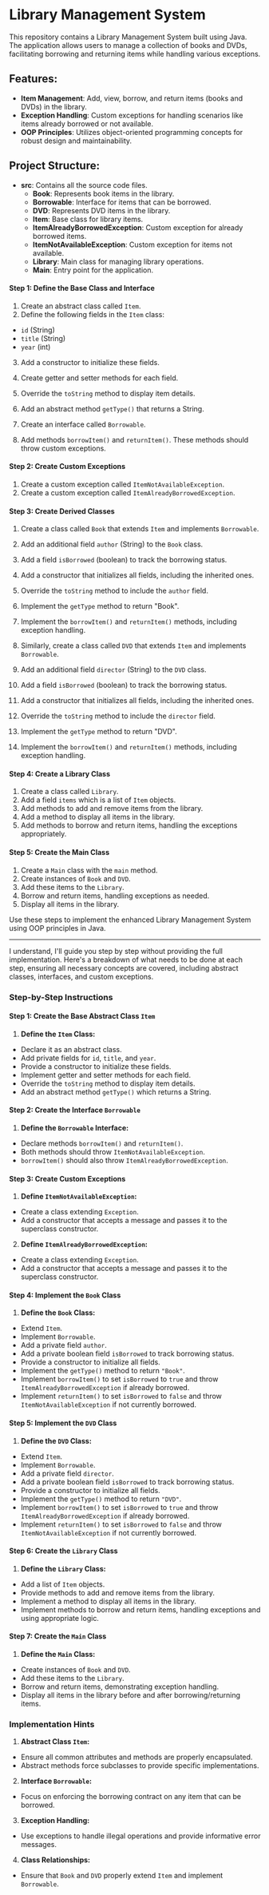 # Library Management System

This repository contains a Library Management System built using Java. The application allows users to manage a collection of books and DVDs, facilitating borrowing and returning items while handling various exceptions.

## Features:
- **Item Management**: Add, view, borrow, and return items (books and DVDs) in the library.
- **Exception Handling**: Custom exceptions for handling scenarios like items already borrowed or not available.
- **OOP Principles**: Utilizes object-oriented programming concepts for robust design and maintainability.

## Project Structure:
- **src**: Contains all the source code files.
  - **Book**: Represents book items in the library.
  - **Borrowable**: Interface for items that can be borrowed.
  - **DVD**: Represents DVD items in the library.
  - **Item**: Base class for library items.
  - **ItemAlreadyBorrowedException**: Custom exception for already borrowed items.
  - **ItemNotAvailableException**: Custom exception for items not available.
  - **Library**: Main class for managing library operations.
  - **Main**: Entry point for the application.



#### Step 1: Define the Base Class and Interface
1. Create an abstract class called `Item`.
2. Define the following fields in the `Item` class:
  - `id` (String)
  - `title` (String)
  - `year` (int)
3. Add a constructor to initialize these fields.
4. Create getter and setter methods for each field.
5. Override the `toString` method to display item details.
6. Add an abstract method `getType()` that returns a String.

7. Create an interface called `Borrowable`.
8. Add methods `borrowItem()` and `returnItem()`. These methods should throw custom exceptions.

#### Step 2: Create Custom Exceptions
1. Create a custom exception called `ItemNotAvailableException`.
2. Create a custom exception called `ItemAlreadyBorrowedException`.

#### Step 3: Create Derived Classes
1. Create a class called `Book` that extends `Item` and implements `Borrowable`.
2. Add an additional field `author` (String) to the `Book` class.
3. Add a field `isBorrowed` (boolean) to track the borrowing status.
4. Add a constructor that initializes all fields, including the inherited ones.
5. Override the `toString` method to include the `author` field.
6. Implement the `getType` method to return "Book".
7. Implement the `borrowItem()` and `returnItem()` methods, including exception handling.

8. Similarly, create a class called `DVD` that extends `Item` and implements `Borrowable`.
9. Add an additional field `director` (String) to the `DVD` class.
10. Add a field `isBorrowed` (boolean) to track the borrowing status.
11. Add a constructor that initializes all fields, including the inherited ones.
12. Override the `toString` method to include the `director` field.
13. Implement the `getType` method to return "DVD".
14. Implement the `borrowItem()` and `returnItem()` methods, including exception handling.

#### Step 4: Create a Library Class
1. Create a class called `Library`.
2. Add a field `items` which is a list of `Item` objects.
3. Add methods to add and remove items from the library.
4. Add a method to display all items in the library.
5. Add methods to borrow and return items, handling the exceptions appropriately.

#### Step 5: Create the Main Class
1. Create a `Main` class with the `main` method.
2. Create instances of `Book` and `DVD`.
3. Add these items to the `Library`.
4. Borrow and return items, handling exceptions as needed.
5. Display all items in the library.

Use these steps to implement the enhanced Library Management System using OOP principles in Java.



-----------------------------------------------

I understand, I'll guide you step by step without providing the full implementation. Here's a breakdown of what needs to be done at each step, ensuring all necessary concepts are covered, including abstract classes, interfaces, and custom exceptions.

### Step-by-Step Instructions

#### Step 1: Create the Base Abstract Class `Item`

1. **Define the `Item` Class:**
  - Declare it as an abstract class.
  - Add private fields for `id`, `title`, and `year`.
  - Provide a constructor to initialize these fields.
  - Implement getter and setter methods for each field.
  - Override the `toString` method to display item details.
  - Add an abstract method `getType()` which returns a String.

#### Step 2: Create the Interface `Borrowable`

1. **Define the `Borrowable` Interface:**
  - Declare methods `borrowItem()` and `returnItem()`.
  - Both methods should throw `ItemNotAvailableException`.
  - `borrowItem()` should also throw `ItemAlreadyBorrowedException`.

#### Step 3: Create Custom Exceptions

1. **Define `ItemNotAvailableException`:**
  - Create a class extending `Exception`.
  - Add a constructor that accepts a message and passes it to the superclass constructor.

2. **Define `ItemAlreadyBorrowedException`:**
  - Create a class extending `Exception`.
  - Add a constructor that accepts a message and passes it to the superclass constructor.

#### Step 4: Implement the `Book` Class

1. **Define the `Book` Class:**
  - Extend `Item`.
  - Implement `Borrowable`.
  - Add a private field `author`.
  - Add a private boolean field `isBorrowed` to track borrowing status.
  - Provide a constructor to initialize all fields.
  - Implement the `getType()` method to return `"Book"`.
  - Implement `borrowItem()` to set `isBorrowed` to `true` and throw `ItemAlreadyBorrowedException` if already borrowed.
  - Implement `returnItem()` to set `isBorrowed` to `false` and throw `ItemNotAvailableException` if not currently borrowed.

#### Step 5: Implement the `DVD` Class

1. **Define the `DVD` Class:**
  - Extend `Item`.
  - Implement `Borrowable`.
  - Add a private field `director`.
  - Add a private boolean field `isBorrowed` to track borrowing status.
  - Provide a constructor to initialize all fields.
  - Implement the `getType()` method to return `"DVD"`.
  - Implement `borrowItem()` to set `isBorrowed` to `true` and throw `ItemAlreadyBorrowedException` if already borrowed.
  - Implement `returnItem()` to set `isBorrowed` to `false` and throw `ItemNotAvailableException` if not currently borrowed.

#### Step 6: Create the `Library` Class

1. **Define the `Library` Class:**
  - Add a list of `Item` objects.
  - Provide methods to add and remove items from the library.
  - Implement a method to display all items in the library.
  - Implement methods to borrow and return items, handling exceptions and using appropriate logic.

#### Step 7: Create the `Main` Class

1. **Define the `Main` Class:**
  - Create instances of `Book` and `DVD`.
  - Add these items to the `Library`.
  - Borrow and return items, demonstrating exception handling.
  - Display all items in the library before and after borrowing/returning items.

### Implementation Hints

1. **Abstract Class `Item`:**
  - Ensure all common attributes and methods are properly encapsulated.
  - Abstract methods force subclasses to provide specific implementations.

2. **Interface `Borrowable`:**
  - Focus on enforcing the borrowing contract on any item that can be borrowed.

3. **Exception Handling:**
  - Use exceptions to handle illegal operations and provide informative error messages.

4. **Class Relationships:**
  - Ensure that `Book` and `DVD` properly extend `Item` and implement `Borrowable`.
